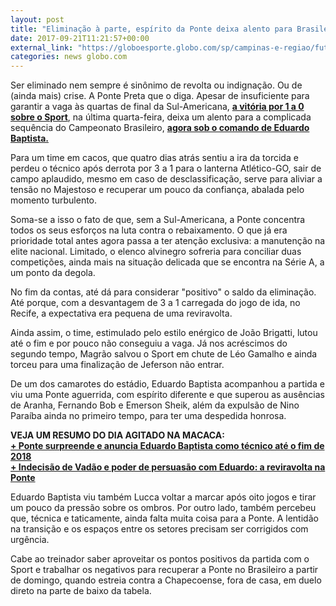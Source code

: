 ```yaml
---
layout: post
title: "Eliminação à parte, espírito da Ponte deixa alento para Brasileirão; análise "
date: 2017-09-21T11:21:57+00:00
external_link: "https://globoesporte.globo.com/sp/campinas-e-regiao/futebol/times/ponte-preta/noticia/eliminacao-a-parte-espirito-da-ponte-deixa-alento-para-brasileirao-analise.ghtml"
categories: news globo.com
---
```

 
 
 

 
 
 
 

Ser eliminado nem sempre é sinônimo de revolta ou indignação. Ou de (ainda mais) crise. A Ponte Preta que o diga. Apesar de insuficiente para garantir a vaga às quartas de final da Sul-Americana, [**a vitória por 1 a 0 sobre o Sport**](http://globoesporte.globo.com/sp/campinas-e-regiao/futebol/copa-sul-americana/jogo/20-09-2017/ponte-preta-sport/), na última quarta-feira, deixa um alento para a complicada sequência do Campeonato Brasileiro, [**agora sob o comando de Eduardo Baptista.**](https://globoesporte.globo.com/sp/campinas-e-regiao/futebol/times/ponte-preta/noticia/ponte-surpreende-e-anuncia-eduardo-baptista-como-tecnico-ate-o-fim-de-2018.ghtml)

 
 
 

Para um time em cacos, que quatro dias atrás sentiu a ira da torcida e perdeu o técnico após derrota por 3 a 1 para o lanterna Atlético-GO, sair de campo aplaudido, mesmo em caso de desclassificação, serve para aliviar a tensão no Majestoso e recuperar um pouco da confiança, abalada pelo momento turbulento.

 
 
 

Soma-se a isso o fato de que, sem a Sul-Americana, a Ponte concentra todos os seus esforços na luta contra o rebaixamento. O que já era prioridade total antes agora passa a ter atenção exclusiva: a manutenção na elite nacional. Limitado, o elenco alvinegro sofreria para conciliar duas competições, ainda mais na situação delicada que se encontra na Série A, a um ponto da degola.

 
 
 

No fim da contas, até dá para considerar "positivo" o saldo da eliminação. Até porque, com a desvantagem de 3 a 1 carregada do jogo de ida, no Recife, a expectativa era pequena de uma reviravolta.

 
 
 

Ainda assim, o time, estimulado pelo estilo enérgico de João Brigatti, lutou até o fim e por pouco não conseguiu a vaga. Já nos acréscimos do segundo tempo, Magrão salvou o Sport em chute de Léo Gamalho e ainda torceu para uma finalização de Jeferson não entrar.

 
 
 

 
 
 

De um dos camarotes do estádio, Eduardo Baptista acompanhou a partida e viu uma Ponte aguerrida, com espírito diferente e que superou as ausências de Aranha, Fernando Bob e Emerson Sheik, além da expulsão de Nino Paraíba ainda no primeiro tempo, para ter uma despedida honrosa.

 
 
 

**VEJA UM RESUMO DO DIA AGITADO NA MACACA:**  
[**+ Ponte surpreende e anuncia Eduardo Baptista como técnico até o fim de 2018**](https://globoesporte.globo.com/sp/campinas-e-regiao/futebol/times/ponte-preta/noticia/ponte-surpreende-e-anuncia-eduardo-baptista-como-tecnico-ate-o-fim-de-2018.ghtml)  
[**+ Indecisão de Vadão e poder de persuasão com Eduardo: a reviravolta na Ponte**](https://globoesporte.globo.com/sp/campinas-e-regiao/futebol/times/ponte-preta/noticia/indecisao-de-vadao-e-poder-de-persuasao-com-eduardo-a-reviravolta-na-ponte.ghtml)

 
 
 

Eduardo Baptista viu também Lucca voltar a marcar após oito jogos e tirar um pouco da pressão sobre os ombros. Por outro lado, também percebeu que, técnica e taticamente, ainda falta muita coisa para a Ponte. A lentidão na transição e os espaços entre os setores precisam ser corrigidos com urgência.

 
 
 

Cabe ao treinador saber aproveitar os pontos positivos da partida com o Sport e trabalhar os negativos para recuperar a Ponte no Brasileiro a partir de domingo, quando estreia contra a Chapecoense, fora de casa, em duelo direto na parte de baixo da tabela.

 
 
